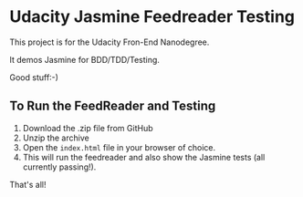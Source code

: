 # Udacity Jasmine Feedreader Testing

This project is for the Udacity Fron-End Nanodegree.

It demos Jasmine for BDD/TDD/Testing.

Good stuff:-)

## To Run the FeedReader and Testing

1. Download the .zip file from GitHub
2. Unzip the archive
3. Open the `index.html` file in your browser of choice. 
4. This will run the feedreader and also show the Jasmine tests (all currently passing!). 

That's all!
